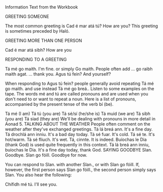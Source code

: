 Information Text from the Workbook

GREETING SOMEONE

The most common greeting is
Cad é mar atá tú? How are you?
This greeting is sometimes preceded by Haló.

GREETING MORE THAN ONE PERSON

Cad é mar atá sibh? How are you

RESPONDING TO A GREETING

Tá mé go maith. I'm fine.
or simply
Go maith.
People often add
... go raibh maith agat. ... thank you.
Agus tú fein? And yourself?

When responding to Agus tú fein? people generally avoid repeating Tá mé go maith. and use instead Tá mé go breá.. Listen to some examples on the tape.
The words mé and tú are called pronouns and are used when you don't need to or want to repeat a noun. Here is a list of pronouns, accompanied by the present tense of the verb bí (be).

Tá mé (I am)
Tá tú (you are)
Tá sé/sí (he/she is)
Tá muid (we are)
Tá sibh (you are)
Tá siad (they are)
We'll be dealing with pronouns in more detail in Aonad 5.
TALKING ABOUT THE WEATHER
People often comment on the weather after they've exchanged greetings.
Tá lá breá ann. It's a fine day.
Tá drochlá ann inniu. It's a bad day today.
Tá sé fuar. It's cold.
Tá sé te. It's hot/warm.
Tá sé fliuch. It's wet.
Tá, cinnte. It is indeed.
Buíochas le Dia (thank God) is used quite frequently in this context.
Tá lá breá ann inniu, buíochas le Dia. It's a fine day today, thank God.
SAYING GOODBYE
Slan. Goodbye.
Slan go fóill. Goodbye for now.

You can respond to Slan. with another Slan., or with Slan go fóill. If, however, the first person says Slan go fóill., the second person simply says Slan. You also hear the following:

Chífidh mé tú. I'll see you.